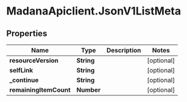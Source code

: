 # MadanaApiclient.JsonV1ListMeta

## Properties

Name | Type | Description | Notes
------------ | ------------- | ------------- | -------------
**resourceVersion** | **String** |  | [optional] 
**selfLink** | **String** |  | [optional] 
**_continue** | **String** |  | [optional] 
**remainingItemCount** | **Number** |  | [optional] 



